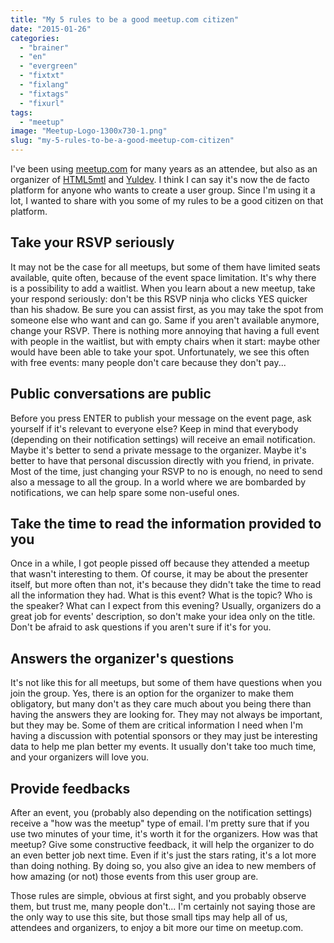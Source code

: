 ```yaml
---
title: "My 5 rules to be a good meetup.com citizen"
date: "2015-01-26"
categories: 
  - "brainer"
  - "en"
  - "evergreen"
  - "fixtxt"
  - "fixlang"
  - "fixtags"
  - "fixurl"
tags: 
  - "meetup"
image: "Meetup-Logo-1300x730-1.png"
slug: "my-5-rules-to-be-a-good-meetup-com-citizen"
---
```


I've been using [meetup.com](https://meetup.com "Meetup website") for many years as an attendee, but also as an organizer of [HTML5mtl](https://html5mtl.ca "HTML5mtl meetup.com page") and [Yuldev](https://www.meetup.com/YulDev/ "Yuldev meetup.com page"). I think I can say it's now the de facto platform for anyone who wants to create a user group. Since I'm using it a lot, I wanted to share with you some of my rules to be a good citizen on that platform.

## Take your RSVP seriously

It may not be the case for all meetups, but some of them have limited seats available, quite often, because of the event space limitation. It's why there is a possibility to add a waitlist. When you learn about a new meetup, take your respond seriously: don't be this RSVP ninja who clicks YES quicker than his shadow. Be sure you can assist first, as you may take the spot from someone else who want and can go. Same if you aren't available anymore, change your RSVP. There is nothing more annoying that having a full event with people in the waitlist, but with empty chairs when it start: maybe other would have been able to take your spot. Unfortunately, we see this often with free events: many people don't care because they don't pay...

## Public conversations are public

Before you press ENTER to publish your message on the event page, ask yourself if it's relevant to everyone else? Keep in mind that everybody (depending on their notification settings) will receive an email notification. Maybe it's better to send a private message to the organizer. Maybe it's better to have that personal discussion directly with you friend, in private. Most of the time, just changing your RSVP to no is enough, no need to send also a message to all the group. In a world where we are bombarded by notifications, we can help spare some non-useful ones.

## Take the time to read the information provided to you

Once in a while, I got people pissed off because they attended a meetup that wasn't interesting to them. Of course, it may be about the presenter itself, but more often than not, it's because they didn't take the time to read all the information they had. What is this event? What is the topic? Who is the speaker? What can I expect from this evening? Usually, organizers do a great job for events' description, so don't make your idea only on the title. Don't be afraid to ask questions if you aren't sure if it's for you.

## Answers the organizer's questions

It's not like this for all meetups, but some of them have questions when you join the group. Yes, there is an option for the organizer to make them obligatory, but many don't as they care much about you being there than having the answers they are looking for. They may not always be important, but they may be. Some of them are critical information I need when I'm having a discussion with potential sponsors or they may just be interesting data to help me plan better my events. It usually don't take too much time, and your organizers will love you.

## Provide feedbacks

After an event, you (probably also depending on the notification settings) receive a "how was the meetup" type of email. I'm pretty sure that if you use two minutes of your time, it's worth it for the organizers. How was that meetup? Give some constructive feedback, it will help the organizer to do an even better job next time. Even if it's just the stars rating, it's a lot more than doing nothing. By doing so, you also give an idea to new members of how amazing (or not) those events from this user group are.

Those rules are simple, obvious at first sight, and you probably observe them, but trust me, many people don't... I'm certainly not saying those are the only way to use this site, but those small tips may help all of us, attendees and organizers, to enjoy a bit more our time on meetup.com.
